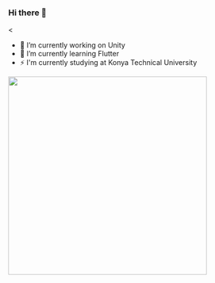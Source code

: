 ### Hi there 👋

<
- 🔭 I’m currently working on Unity
- 🌱 I’m currently learning Flutter
- ⚡ I'm currently studying at Konya Technical University
>

<!--
**HBA114/HBA114** is a ✨ _special_ ✨ repository because its `README.md` (this file) appears on your GitHub profile.

Here are some ideas to get you started:

- 🔭 I’m currently working on ...
- 🌱 I’m currently learning ...
- 👯 I’m looking to collaborate on ...
- 🤔 I’m looking for help with ...
- 💬 Ask me about ...
- 📫 How to reach me: ...
- 😄 Pronouns: ...
- ⚡ Fun fact: ...
-->

<img src="https://github-readme-stats.vercel.app/api?username=HBA114&show_icons=true&theme=ADD_THEME_HERE" width="400">

